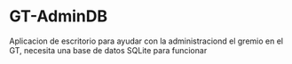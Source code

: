 # GT-AdminDB
Aplicacion de escritorio para ayudar con la administraciond el gremio en el GT, necesita una base de datos SQLite para funcionar
